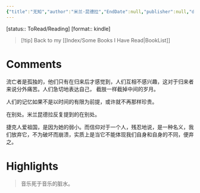 ```yaml
---
{"title":"无知","author":"米兰·昆德拉","EndDate":null,"publisher":null,"dg-publish":true,"permalink":"/BookNotes/无知/","dgPassFrontmatter":true,"noteIcon":""}
---
```


[status:: ToRead/Reading]
[format:: kindle]

>[!tip] Back to my [[Index/Some Books I Have Read\|BookList]]

# Comments

流亡者是孤独的，他们只有在归来后才感觉到，人们互相不感兴趣，这对于归来者来说分外痛苦。人们急切地表达自己， 截肢一样截掉中间的岁月。

人们的记忆如果不是以时间的有限为前提，或许就不再那样珍贵。

在别处。米兰昆德拉反复提到的在别处。

捷克人爱祖国，是因为她的弱小。而信仰对于一个人，残忍地说，是一种名义，我们放弃它，不为破坏而崩溃，实质上是当它不能体现我们自身和自身的不同，便弃之。

# Highlights
> 音乐死于音乐的脏水。
